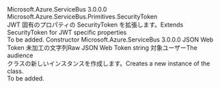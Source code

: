 <Type Name="JsonSecurityToken" FullName="Microsoft.Azure.ServiceBus.Primitives.JsonSecurityToken">
  <TypeSignature Language="C#" Value="public class JsonSecurityToken : Microsoft.Azure.ServiceBus.Primitives.SecurityToken" />
  <TypeSignature Language="ILAsm" Value=".class public auto ansi beforefieldinit JsonSecurityToken extends Microsoft.Azure.ServiceBus.Primitives.SecurityToken" />
  <TypeSignature Language="DocId" Value="T:Microsoft.Azure.ServiceBus.Primitives.JsonSecurityToken" />
  <TypeSignature Language="VB.NET" Value="Public Class JsonSecurityToken&#xA;Inherits SecurityToken" />
  <TypeSignature Language="F#" Value="type JsonSecurityToken = class&#xA;    inherit SecurityToken" />
  <AssemblyInfo>
    <AssemblyName>Microsoft.Azure.ServiceBus</AssemblyName>
    <AssemblyVersion>3.0.0.0</AssemblyVersion>
  </AssemblyInfo>
  <Base>
    <BaseTypeName>Microsoft.Azure.ServiceBus.Primitives.SecurityToken</BaseTypeName>
  </Base>
  <Interfaces />
  <Docs>
    <summary>
            <span data-ttu-id="131dd-101">JWT 固有のプロパティの SecurityToken を拡張します。</span><span class="sxs-lookup"><span data-stu-id="131dd-101">Extends SecurityToken for JWT specific properties</span></span>
            </summary>
    <remarks>To be added.</remarks>
  </Docs>
  <Members>
    <Member MemberName=".ctor">
      <MemberSignature Language="C#" Value="public JsonSecurityToken (string rawToken, string audience);" />
      <MemberSignature Language="ILAsm" Value=".method public hidebysig specialname rtspecialname instance void .ctor(string rawToken, string audience) cil managed" />
      <MemberSignature Language="DocId" Value="M:Microsoft.Azure.ServiceBus.Primitives.JsonSecurityToken.#ctor(System.String,System.String)" />
      <MemberSignature Language="VB.NET" Value="Public Sub New (rawToken As String, audience As String)" />
      <MemberSignature Language="F#" Value="new Microsoft.Azure.ServiceBus.Primitives.JsonSecurityToken : string * string -&gt; Microsoft.Azure.ServiceBus.Primitives.JsonSecurityToken" Usage="new Microsoft.Azure.ServiceBus.Primitives.JsonSecurityToken (rawToken, audience)" />
      <MemberType>Constructor</MemberType>
      <AssemblyInfo>
        <AssemblyName>Microsoft.Azure.ServiceBus</AssemblyName>
        <AssemblyVersion>3.0.0.0</AssemblyVersion>
      </AssemblyInfo>
      <Parameters>
        <Parameter Name="rawToken" Type="System.String" />
        <Parameter Name="audience" Type="System.String" />
      </Parameters>
      <Docs>
        <param name="rawToken"><span data-ttu-id="131dd-102">JSON Web Token 未加工の文字列</span><span class="sxs-lookup"><span data-stu-id="131dd-102">Raw JSON Web Token string</span></span></param>
        <param name="audience"><span data-ttu-id="131dd-103">対象ユーザー</span><span class="sxs-lookup"><span data-stu-id="131dd-103">The audience</span></span></param>
        <summary>
            <span data-ttu-id="131dd-104">
                      <see cref="T:Microsoft.Azure.ServiceBus.Primitives.JsonSecurityToken" /> クラスの新しいインスタンスを作成します。</span><span class="sxs-lookup"><span data-stu-id="131dd-104">Creates a new instance of the <see cref="T:Microsoft.Azure.ServiceBus.Primitives.JsonSecurityToken" /> class.</span></span>
</summary>
        <remarks>To be added.</remarks>
      </Docs>
    </Member>
  </Members>
</Type>